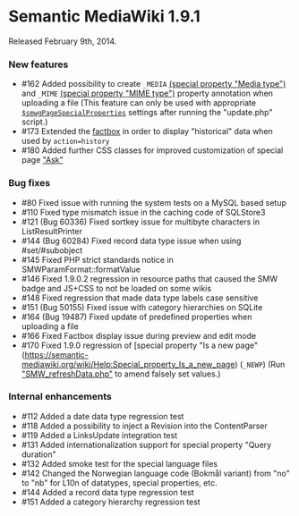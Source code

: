 # Semantic MediaWiki 1.9.1

Released February 9th, 2014.

### New features

* #162 Added possibility to create `_MEDIA` [(special property "Media type")](https://semantic-mediawiki.org/wiki/Help:Special_property_Media_type) and `_MIME`
[(special property "MIME type")](https://semantic-mediawiki.org/wiki/Help:Special_property_MIME_type)
property annotation when uploading a file (This feature can only be used with appropriate
[`$smwgPageSpecialProperties`](https://www.semantic-mediawiki.org/wiki/Help:$smwgPageSpecialProperties)
settings after running the "update.php" script.)
* #173 Extended the [factbox](https://semantic-mediawiki.org/wiki/Factbox#The_factbox) in
order to display "historical" data when used by `action=history`
* #180 Added further CSS classes for improved customization of special page
["Ask"](https://semantic-mediawiki.org/wiki/Help:Special:Ask)

### Bug fixes

* #80  Fixed issue with running the system tests on a MySQL based setup
* #110 Fixed type mismatch issue in the caching code of SQLStore3
* #121 (Bug 60336) Fixed sortkey issue for multibyte characters in ListResultPrinter
* #144 (Bug 60284) Fixed record data type issue when using #set/#subobject
* #145 Fixed PHP strict standards notice in SMWParamFormat::formatValue
* #146 Fixed 1.9.0.2 regression in resource paths that caused the SMW badge and JS+CSS to
not be loaded on some wikis
* #148 Fixed regression that made data type labels case sensitive
* #151 (Bug 50155) Fixed issue with category hierarchies on SQLite
* #164 (Bug 19487) Fixed update of predefined properties when uploading a file
* #166 Fixed Factbox display issue during preview and edit mode
* #170 Fixed 1.9.0 regression of [special property "Is a new page"
(https://semantic-mediawiki.org/wiki/Help:Special_property_Is_a_new_page) (`_NEWP`)
(Run ["SMW_refreshData.php"](https://semantic-mediawiki.org/wiki/Help:SMW_refreshData.php)
to amend falsely set values.)

### Internal enhancements

* #112 Added a date data type regression test
* #118 Added a possibility to inject a Revision into the ContentParser
* #119 Added a LinksUpdate integration test
* #131 Added internationalization support for special property "Query duration"
* #132 Added smoke test for the special language files
* #142 Changed the Norwegian language code (Bokmål variant) from "no" to "nb" for
L10n of datatypes, special properties, etc.
* #144 Added a record data type regression test
* #151 Added a category hierarchy regression test
